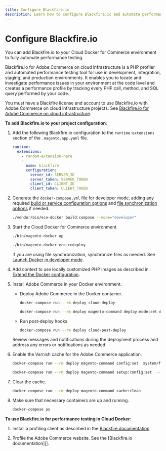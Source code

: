 ```yaml
---
title: Configure Blackfire.io
description: Learn how to configure Blackfire.io and automate performance testing.
---
```


# Configure Blackfire.io

You can add Blackfire.io to your Cloud Docker for Commerce environment to fully automate performance testing.

Blackfire.io for Adobe Commerce on cloud infrastructure is a PHP profiler and automated performance testing tool for use in development, integration, staging, and production environments. It enables you to locate and investigate performance issues in your environment at the code level and creates a performance profile by tracking every PHP call, method, and SQL query performed by your code.

<InlineAlert variant="warning" slots="text"/>

You must have a Blackfire license and account to use Blackfire.io with Adobe Commerce on cloud infrastructure projects. See [Blackfire.io for Adobe Commerce on cloud infrastructure][].

**To add Blackfire.io to your project configuration**:

1. Add the following Blackfire.io configuration to the `runtime:extensions` section of the `.magento.app.yaml` file.

   ```yaml
   runtime:
     extensions:
       - random-extension-here
       -
         name: blackfire
         configuration:
           server_id: SERVER_ID
           server_token: SERVER_TOKEN
           client_id: CLIENT_ID
           client_token: CLIENT_TOKEN
   ```

1. Generate the `docker-compose.yml` file for developer mode, adding any required [build or service configuration options](quick-reference.md) and [file synchronization options](synchronize-data.md#file-synchronization-options) if needed.

   ```bash
   ./vendor/bin/ece-docker build:compose --mode="developer"
   ```

1. Start the Cloud Docker for Commerce environment.

   ```bash
   ./bin/magento-docker up
   ```

   ```bash
   ./bin/magento-docker ece-redeploy
   ```

   <InlineAlert variant="info" slots="text"/>

   If you are using file synchronization, synchronize files as needed. See [Launch Docker in developer mode](developer-mode.md).

1. Add context to use locally customized PHP images as described in [Extend the Docker configuration](extend-docker-configuration.md).

1. Install Adobe Commerce in your Docker environment.

   -  Deploy Adobe Commerce in the Docker container.

      ```bash
      docker-compose run --rm deploy cloud-deploy
      ```

      ```bash
      docker-compose run --rm deploy magento-command deploy:mode:set developer
      ```

   -  Run post-deploy hooks.

      ```bash
      docker-compose run --rm deploy cloud-post-deploy
      ```

   <InlineAlert variant="help" slots="text"/>

   Review messages and notifications during the deployment process and address any errors or notifications as needed.

1. Enable the Varnish cache for the Adobe Commerce application.

   ```bash
   docker-compose run --rm deploy magento-command config:set  system/full_page_cache/caching_application 2 --lock-env
   ```

   ```bash
   docker-compose run --rm deploy magento-command setup:config:set  --http-cache-hosts=varnish
   ```

1. Clear the cache.

   ```bash
   docker-compose run --rm deploy magento-command cache:clean
   ```

1. Make sure that necessary containers are up and running.

   ```bash
   docker-compose ps
   ```

**To use Blackfire.io for performance testing in Cloud Docker**:

1. Install a profiling client as described in the [Blackfire documentation][].

1. Profile the Adobe Commerce website. See the [Blackfire.io documentation][].

<!--Link definitions-->

[Blackfire.io for Adobe Commerce on cloud infrastructure]: https://blackfire.io/magento
[Blackfire documentation]: https://support.blackfire.io/en/collections/145130-blackfire-on-magento-cloud.html
